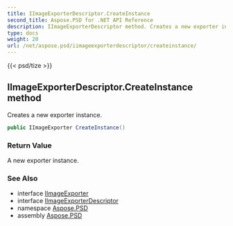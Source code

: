 ```yaml
---
title: IImageExporterDescriptor.CreateInstance
second_title: Aspose.PSD for .NET API Reference
description: IImageExporterDescriptor method. Creates a new exporter instance
type: docs
weight: 20
url: /net/aspose.psd/iimageexporterdescriptor/createinstance/
---
```

{{< psd/tize >}}
## IImageExporterDescriptor.CreateInstance method

Creates a new exporter instance.

```csharp
public IImageExporter CreateInstance()
```

### Return Value

A new exporter instance.

### See Also

* interface [IImageExporter](../../iimageexporter/)
* interface [IImageExporterDescriptor](../)
* namespace [Aspose.PSD](../../../aspose.psd/)
* assembly [Aspose.PSD](../../../)


